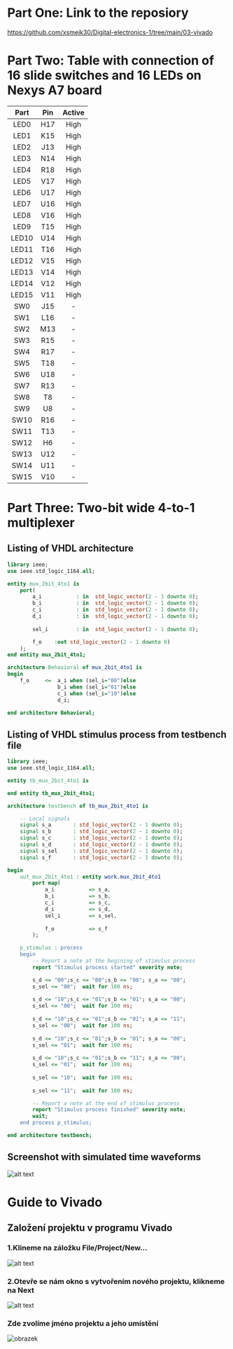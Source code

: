 # Part One: Link to the reposiory
https://github.com/xsmejk30/Digital-electronics-1/tree/main/03-vivado
# Part Two: Table with connection of 16 slide switches and 16 LEDs on Nexys A7 board
| **Part** | **Pin** | **Active** |
| :-: | :-: | :-: |
| LED0 | H17 | High |
| LED1 | K15 | High |
| LED2 | J13 | High |
| LED3 | N14 | High |
| LED4 | R18 | High |
| LED5 | V17 | High |
| LED6 | U17 | High |
| LED7 | U16 | High |
| LED8 | V16 | High |
| LED9 | T15 | High |
| LED10 | U14 | High |
| LED11 | T16 | High |
| LED12 | V15 | High |
| LED13 | V14 | High |
| LED14 | V12 | High |
| LED15 | V11 | High |
| SW0 | J15 | - |
| SW1 | L16 | - |
| SW2 | M13 | - |
| SW3 | R15 | - |
| SW4 | R17 | - |
| SW5 | T18 | - |
| SW6 | U18 | - |
| SW7 | R13 | - |
| SW8 | T8 | - |
| SW9 | U8 | - |
| SW10 | R16 | - |
| SW11 | T13 | - |
| SW12 | H6 | - |
| SW13 | U12 | - |
| SW14 | U11 | - |
| SW15 | V10 | - |

# Part Three: Two-bit wide 4-to-1 multiplexer

## Listing of VHDL architecture
```vhdl
library ieee;
use ieee.std_logic_1164.all;

entity mux_2bit_4to1 is
    port(
        a_i           : in  std_logic_vector(2 - 1 downto 0);
        b_i           : in  std_logic_vector(2 - 1 downto 0);
        c_i           : in  std_logic_vector(2 - 1 downto 0);
        d_i           : in  std_logic_vector(2 - 1 downto 0);
        
        sel_i         : in  std_logic_vector(2 - 1 downto 0);

        f_o    :out std_logic_vector(2 - 1 downto 0)
    );
end entity mux_2bit_4to1;

architecture Behavioral of mux_2bit_4to1 is
begin
    f_o     <=  a_i when (sel_i="00")else
                b_i when (sel_i="01")else
                c_i when (sel_i="10")else
                d_i;

end architecture Behavioral;
```
## Listing of VHDL stimulus process from testbench file

```vhdl
library ieee;
use ieee.std_logic_1164.all;

entity tb_mux_2bit_4to1 is

end entity tb_mux_2bit_4to1;

architecture testbench of tb_mux_2bit_4to1 is

    -- Local signals
    signal s_a       : std_logic_vector(2 - 1 downto 0);
    signal s_b       : std_logic_vector(2 - 1 downto 0);
    signal s_c       : std_logic_vector(2 - 1 downto 0);
    signal s_d       : std_logic_vector(2 - 1 downto 0);
    signal s_sel     : std_logic_vector(2 - 1 downto 0);
    signal s_f       : std_logic_vector(2 - 1 downto 0);

begin
    uut_mux_2bit_4to1 : entity work.mux_2bit_4to1
        port map(
            a_i           => s_a,
            b_i           => s_b,
            c_i           => s_c,
            d_i           => s_d,
            sel_i         => s_sel,
            
            f_o           => s_f
        );

    p_stimulus : process
    begin
        -- Report a note at the begining of stimulus process
        report "Stimulus process started" severity note;

        s_d <= "00";s_c <= "00";s_b <= "00"; s_a <= "00";
        s_sel <= "00";  wait for 100 ns;
        
        s_d <= "10";s_c <= "01";s_b <= "01"; s_a <= "00";
        s_sel <= "00";  wait for 100 ns;
        
        s_d <= "10";s_c <= "01";s_b <= "01"; s_a <= "11";
        s_sel <= "00";  wait for 100 ns;
        
        s_d <= "10";s_c <= "01";s_b <= "01"; s_a <= "00";
        s_sel <= "01";  wait for 100 ns;
        
        s_d <= "10";s_c <= "01";s_b <= "11"; s_a <= "00";
        s_sel <= "01";  wait for 100 ns;
        
        s_sel <= "10";  wait for 100 ns;
        
        s_sel <= "11";  wait for 100 ns;

        -- Report a note at the end of stimulus process
        report "Stimulus process finished" severity note;
        wait;
    end process p_stimulus;

end architecture testbench;
```
## Screenshot with simulated time waveforms
![alt text](https://github.com/xsmejk30/Digital-electronics-1/blob/main/03-vivado/pictures/Sn%C3%ADmek%20obrazovky%202021-03-02%20210536.png?raw=true)
# Guide to Vivado

## Založení projektu v programu Vivado

### 1.Klineme na záložku File/Project/New…
![alt text](https://github.com/xsmejk30/Digital-electronics-1/blob/main/03-vivado/pictures/Sn%C3%ADmek%20obrazovky%202021-03-02%20213430.png?raw=true)
### 2.Otevře se nám okno s vytvořením nového projektu, klikneme na Next
![alt text](https://github.com/xsmejk30/Digital-electronics-1/blob/main/03-vivado/pictures/Sn%C3%ADmek%20obrazovky%202021-03-02%20210631.png?raw=true)
### Zde zvolíme jméno projektu a jeho umístění

![obrazek](https://github.com/xsmejk30/Digital-electronics-1/blob/main/03-vivado/pictures/Sn%C3%ADmek%20obrazovky%202021-03-02%20210648.png?raw=true)



